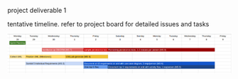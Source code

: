 project deliverable 1

tentative timeline. refer to project board for detailed issues and tasks

![timeline](./misc/d1-timeline.png)
